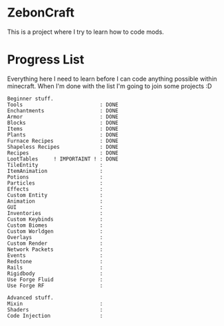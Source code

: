 # ZebonCraft

This is a project where I try to learn how to code mods.

# Progress List

Everything here I need to learn before I can code anything possible within minecraft.
When I'm done with the list I'm going to join some projects :D

```
Beginner stuff.
Tools                         : DONE
Enchantments                  : DONE
Armor                         : DONE
Blocks                        : DONE
Items                         : DONE
Plants                        : DONE
Furnace Recipes               : DONE
Shapeless Recipes             : DONE
Recipes                       : DONE
LootTables     ! IMPORTAINT ! : DONE
TileEntity                    :
ItemAnimation                 :
Potions                       :
Particles                     :
Effects                       :
Custom Entity                 :
Animation                     :
GUI                           :
Inventories                   :
Custom Keybinds               :
Custom Biomes                 :
Custom Worldgen               :
Overlays                      :
Custom Render                 :
Network Packets               :
Events                        :
Redstone                      :
Rails                         :
Rigidbody                     :
Use Forge Fluid               :
Use Forge RF                  :

Advanced stuff.
Mixin                         :
Shaders                       :
Code Injection                :
```
